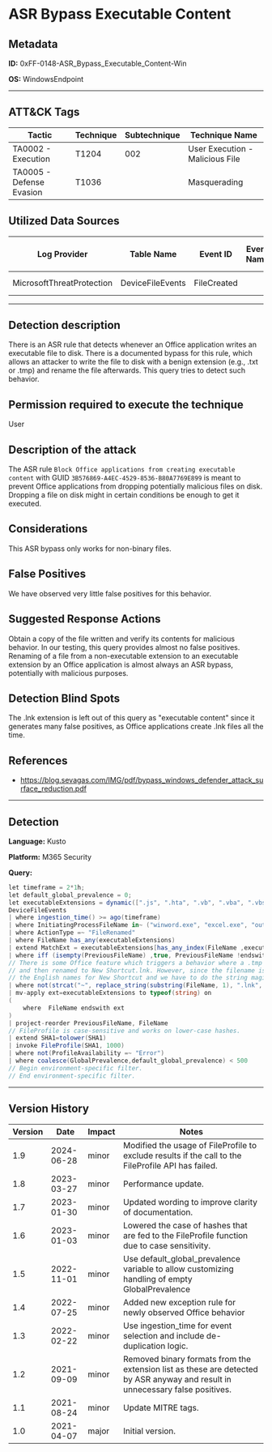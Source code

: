 # ASR Bypass Executable Content

## Metadata
**ID:** 0xFF-0148-ASR_Bypass_Executable_Content-Win

**OS:** WindowsEndpoint

---

## ATT&CK Tags

| Tactic | Technique | Subtechnique | Technique Name |
|---|---|---| --- |
| TA0002 - Execution | T1204 | 002 | User Execution - Malicious File|
| TA0005 - Defense Evasion | T1036 |  | Masquerading|

## Utilized Data Sources

| Log Provider | Table Name | Event ID | Event Name | ATT&CK Data Source | ATT&CK Data Component|
|---------|---------|---------|----------|---------|---------|
|MicrosoftThreatProtection|DeviceFileEvents|FileCreated||File|File Creation|
---

## Detection description
There is an ASR rule that detects whenever an Office application writes an executable file to disk. There is a documented bypass for this rule, which allows an attacker to write the file to disk with a benign extension (e.g., .txt or .tmp) and rename the file afterwards. This query tries to detect such behavior.



## Permission required to execute the technique
User


## Description of the attack
The ASR rule `Block Office applications from creating executable content` with GUID `3B576869-A4EC-4529-8536-B80A7769E899` is meant to prevent Office applications from dropping potentially malicious files on disk. Dropping a file on disk might in certain conditions be enough to get it executed.


## Considerations
This ASR bypass only works for non-binary files.


## False Positives
We have observed very little false positives for this behavior.


## Suggested Response Actions
Obtain a copy of the file written and verify its contents for malicious behavior. In our testing, this query provides almost no false positives. Renaming of a file from a non-executable extension to an executable extension by an Office application is almost always an ASR bypass, potentially with malicious purposes.


## Detection Blind Spots
The .lnk extension is left out of this query as "executable content" since it generates many false positives, as Office applications create .lnk files all the time.


## References
* https://blog.sevagas.com/IMG/pdf/bypass_windows_defender_attack_surface_reduction.pdf

---
## Detection

**Language:** Kusto

**Platform:** M365 Security

**Query:**
```C#
let timeframe = 2*1h;
let default_global_prevalence = 0;
let executableExtensions = dynamic([".js", ".hta", ".vb", ".vba", ".vbs", ".ps", ".ps1", ".bat", ".cmd", ".lnk", ".application"]);
DeviceFileEvents
| where ingestion_time() >= ago(timeframe)
| where InitiatingProcessFileName in~ ("winword.exe", "excel.exe", "outlook.exe", "powerpnt.exe")
| where ActionType =~ "FileRenamed"
| where FileName has_any(executableExtensions)
| extend MatchExt = executableExtensions[has_any_index(FileName ,executableExtensions)]
| where iff (isempty(PreviousFileName) ,true, PreviousFileName !endswith MatchExt)
// There is some Office feature which triggers a behavior where a .tmp file with "~ew shortcut.tmp" is created
// and then renamed to New Shortcut.lnk. However, since the filename is localized to the local Windows version, we can't use
// the English names for New Shortcut and we have to do the string magic below to replace the first char with an ~ and the .lnk with .tmp.
| where not(strcat("~", replace_string(substring(FileName, 1), ".lnk", ".tmp")) =~ PreviousFileName)
| mv-apply ext=executableExtensions to typeof(string) on
(
    where  FileName endswith ext
)
| project-reorder PreviousFileName, FileName
// FileProfile is case-sensitive and works on lower-case hashes.
| extend SHA1=tolower(SHA1)
| invoke FileProfile(SHA1, 1000)
| where not(ProfileAvailability =~ "Error")
| where coalesce(GlobalPrevalence,default_global_prevalence) < 500
// Begin environment-specific filter.
// End environment-specific filter.
```

---

## Version History
| Version | Date | Impact | Notes |
|---------|------|--------|------|
| 1.9  | 2024-06-28| minor | Modified the usage of FileProfile to exclude results if the call to the FileProfile API has failed. |
| 1.8  | 2023-03-27| minor | Performance update. |
| 1.7  | 2023-01-30| minor | Updated wording to improve clarity of documentation. |
| 1.6  | 2023-01-03| minor | Lowered the case of hashes that are fed to the FileProfile function due to case sensitivity. |
| 1.5  | 2022-11-01| minor | Use default_global_prevalence variable to allow customizing handling of empty GlobalPrevalence |
| 1.4  | 2022-07-25| minor | Added new exception rule for newly observed Office behavior |
| 1.3  | 2022-02-22| minor | Use ingestion_time for event selection and include de-duplication logic. |
| 1.2  | 2021-09-09| minor | Removed binary formats from the extension list as these are detected by ASR anyway and result in unnecessary false positives. |
| 1.1  | 2021-08-24| minor | Update MITRE tags. |
| 1.0  | 2021-04-07| major | Initial version. |